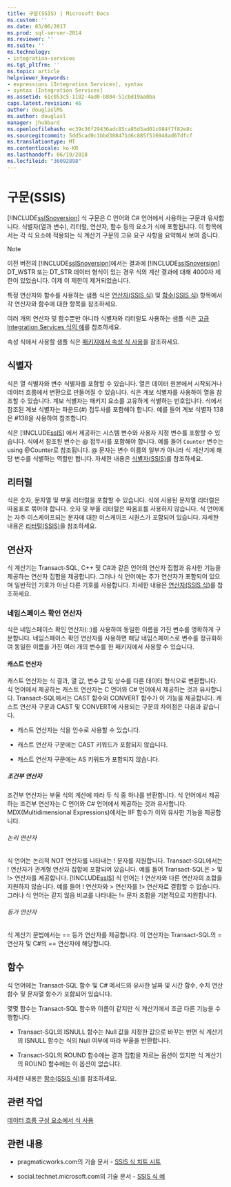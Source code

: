 ```yaml
---
title: 구문(SSIS) | Microsoft Docs
ms.custom: ''
ms.date: 03/06/2017
ms.prod: sql-server-2014
ms.reviewer: ''
ms.suite: ''
ms.technology:
- integration-services
ms.tgt_pltfrm: ''
ms.topic: article
helpviewer_keywords:
- expressions [Integration Services], syntax
- syntax [Integration Services]
ms.assetid: 61c053c5-1182-4ad0-b804-51cbd19aa0ba
caps.latest.revision: 46
author: douglaslMS
ms.author: douglasl
manager: jhubbard
ms.openlocfilehash: ec39c36f29436adc85ca85d3ad01c084f7f82e8c
ms.sourcegitcommit: 5dd5cad0c1bbd308471d6c885f516948ad67dfcf
ms.translationtype: MT
ms.contentlocale: ko-KR
ms.lasthandoff: 06/19/2018
ms.locfileid: "36092898"
---
```

# <a name="syntax-ssis"></a>구문(SSIS)
  [!INCLUDE[ssISnoversion](../../includes/ssisnoversion-md.md)] 식 구문은 C 언어와 C# 언어에서 사용하는 구문과 유사합니다. 식별자(열과 변수), 리터럴, 연산자, 함수 등의 요소가 식에 포함됩니다. 이 항목에서는 각 식 요소에 적용되는 식 계산기 구문의 고유 요구 사항을 요약해서 보여 줍니다.  
  
> [!NOTE]  
>  이전 버전의 [!INCLUDE[ssISnoversion](../../includes/ssisnoversion-md.md)]에서는 결과에 [!INCLUDE[ssISnoversion](../../includes/ssisnoversion-md.md)] DT_WSTR 또는 DT_STR 데이터 형식이 있는 경우 식의 계산 결과에 대해 4000자 제한이 있었습니다. 이제 이 제한이 제거되었습니다.  
  
 특정 연산자와 함수를 사용하는 샘플 식은 [연산자&#40;SSIS 식&#41;](operators-ssis-expression.md) 및 [함수&#40;SSIS 식&#41;](functions-ssis-expression.md) 항목에서 각 연산자와 함수에 대한 항목을 참조하세요.  
  
 여러 개의 연산자 및 함수뿐만 아니라 식별자와 리터럴도 사용하는 샘플 식은 [고급 Integration Services 식의 예](examples-of-advanced-integration-services-expressions.md)를 참조하세요.  
  
 속성 식에서 사용할 샘플 식은 [패키지에서 속성 식 사용](use-property-expressions-in-packages.md)을 참조하세요.  
  
## <a name="identifiers"></a>식별자  
 식은 열 식별자와 변수 식별자를 포함할 수 있습니다. 열은 데이터 원본에서 시작되거나 데이터 흐름에서 변환으로 만들어질 수 있습니다. 식은 계보 식별자를 사용하여 열을 참조할 수 있습니다. 계보 식별자는 패키지 요소를 고유하게 식별하는 번호입니다. 식에서 참조된 계보 식별자는 파운드(#) 접두사를 포함해야 합니다. 예를 들어 계보 식별자 138은 #138을 사용하여 참조합니다.  
  
 식은 [!INCLUDE[ssIS](../../includes/ssis-md.md)] 에서 제공하는 시스템 변수와 사용자 지정 변수를 포함할 수 있습니다. 식에서 참조된 변수는 @ 접두사를 포함해야 합니다. 예를 들어 `Counter` 변수는 using @Counter로 참조됩니다. @ 문자는 변수 이름의 일부가 아니라 식 계산기에 해당 변수를 식별하는 역할만 합니다. 자세한 내용은 [식별자&#40;SSIS&#41;](identifiers-ssis.md)를 참조하세요.  
  
## <a name="literals"></a>리터럴  
 식은 숫자, 문자열 및 부울 리터럴을 포함할 수 있습니다. 식에 사용된 문자열 리터럴은 따옴표로 묶어야 합니다. 숫자 및 부울 리터럴은 따옴표를 사용하지 않습니다. 식 언어에는 자주 이스케이프되는 문자에 대한 이스케이프 시퀀스가 포함되어 있습니다. 자세한 내용은 [리터럴&#40;SSIS&#41;](numeric-string-and-boolean-literals.md)을 참조하세요.  
  
## <a name="operators"></a>연산자  
 식 계산기는 Transact-SQL, C++ 및 C#과 같은 언어의 연산자 집합과 유사한 기능을 제공하는 연산자 집합을 제공합니다. 그러나 식 언어에는 추가 연산자가 포함되어 있으며 일반적인 기호가 아닌 다른 기호를 사용합니다. 자세한 내용은 [연산자&#40;SSIS 식&#41;](operators-ssis-expression.md)를 참조하세요.  
  
### <a name="namespace-resolution-operator"></a>네임스페이스 확인 연산자  
 식은 네임스페이스 확인 연산자(::)를 사용하여 동일한 이름을 가진 변수를 명확하게 구분합니다. 네임스페이스 확인 연산자를 사용하면 해당 네임스페이스로 변수를 정규화하여 동일한 이름을 가진 여러 개의 변수를 한 패키지에서 사용할 수 있습니다.  
  
#### <a name="cast-operator"></a>캐스트 연산자  
 캐스트 연산자는 식 결과, 열 값, 변수 값 및 상수를 다른 데이터 형식으로 변환합니다. 식 언어에서 제공하는 캐스트 연산자는 C 언어와 C# 언어에서 제공하는 것과 유사합니다. Transact-SQL에서는 CAST 함수와 CONVERT 함수가 이 기능을 제공합니다. 캐스트 연산자 구문과 CAST 및 CONVERT에 사용되는 구문의 차이점은 다음과 같습니다.  
  
-   캐스트 연산자는 식을 인수로 사용할 수 있습니다.  
  
-   캐스트 연산자 구문에는 CAST 키워드가 포함되지 않습니다.  
  
-   캐스트 연산자 구문에는 AS 키워드가 포함되지 않습니다.  
  
##### <a name="conditional-operator"></a>조건부 연산자  
 조건부 연산자는 부울 식의 계산에 따라 두 식 중 하나를 반환합니다. 식 언어에서 제공하는 조건부 연산자는 C 언어와 C# 언어에서 제공하는 것과 유사합니다. MDX(Multidimensional Expressions)에서는 IIF 함수가 이와 유사한 기능을 제공합니다.  
  
###### <a name="logical-operators"></a>논리 연산자  
 식 언어는 논리적 NOT 연산자를 나타내는 ! 문자를 지원합니다. Transact-SQL에서는 ! 연산자가 관계형 연산자 집합에 포함되어 있습니다. 예를 들어 Transact-SQL은 > 및 !> 연산자를 제공합니다. [!INCLUDE[ssIS](../../includes/ssis-md.md)] 식 언어는 ! 연산자와 다른 연산자의 조합을 지원하지 않습니다. 예를 들어 ! 연산자와 > 연산자를 !> 연산자로 결합할 수 없습니다. 그러나 식 언어는 같지 않음 비교를 나타내는 != 문자 조합을 기본적으로 지원합니다.  
  
###### <a name="equality-operators"></a>등가 연산자  
 식 계산기 문법에서는 == 등가 연산자를 제공합니다. 이 연산자는 Transact-SQL의 = 연산자 및 C#의 == 연산자에 해당합니다.  
  
## <a name="functions"></a>함수  
 식 언어에는 Transact-SQL 함수 및 C# 메서드와 유사한 날짜 및 시간 함수, 수치 연산 함수 및 문자열 함수가 포함되어 있습니다.  
  
 몇몇 함수는 Transact-SQL 함수와 이름이 같지만 식 계산기에서 조금 다른 기능을 수행합니다.  
  
-   Transact-SQL의 ISNULL 함수는 Null 값을 지정한 값으로 바꾸는 반면 식 계산기의 ISNULL 함수는 식의 Null 여부에 따라 부울을 반환합니다.  
  
-   Transact-SQL의 ROUND 함수에는 결과 집합을 자르는 옵션이 있지만 식 계산기의 ROUND 함수에는 이 옵션이 없습니다.  
  
 자세한 내용은 [함수&#40;SSIS 식&#41;](functions-ssis-expression.md)를 참조하세요.  
  
## <a name="related-tasks"></a>관련 작업  
 [데이터 흐름 구성 요소에서 식 사용](../use-an-expression-in-a-data-flow-component.md)  
  
## <a name="related-content"></a>관련 내용  
  
-   pragmaticworks.com의 기술 문서 - [SSIS 식 치트 시트](http://go.microsoft.com/fwlink/?LinkId=217683)  
  
-   social.technet.microsoft.com의 기술 문서 - [SSIS 식 예](http://go.microsoft.com/fwlink/?LinkId=220761)  
  
  
